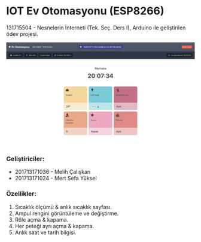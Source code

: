 
# IOT Ev Otomasyonu (ESP8266)

131715504 - Nesnelerin İnterneti (Tek. Seç. Ders I), Arduino ile geliştirilen ödev projesi.

![Yemek Önerici](ss.png?raw=true "Title")


### Geliştiriciler:
 - 201713171036 - Melih Çalışkan
 - 201713171024 - Mert Sefa Yüksel 

### Özellikler:

 1. Sıcaklık ölçümü & anlık sıcaklık sayfası.
 2. Ampul rengini görüntüleme ve değiştirme.
 3. Röle açma & kapama.
 4. Her peteği ayrı açma & kapama.
 5. Anlık saat ve tarih bilgisi.

